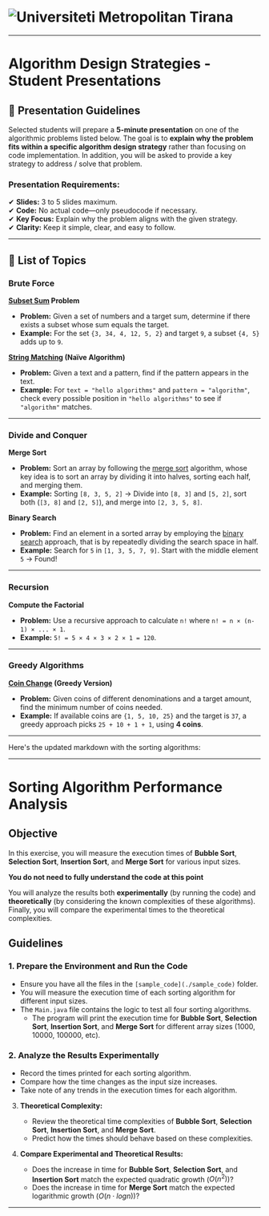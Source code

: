 # ![Universiteti Metropolitan Tirana](https://umt.edu.al/wp-content/uploads/2024/11/Universiteti-Metropolitan-Tirana.webp)  

---

#  **Algorithm Design Strategies - Student Presentations**  

## 📢 **Presentation Guidelines**  
Selected students will prepare a **5-minute presentation** on one of the algorithmic problems listed below. The goal is to **explain why the problem fits within a specific algorithm design strategy** rather than focusing on code implementation. In addition, you will be asked to provide a key strategy to address / solve that problem.  

### **Presentation Requirements:**  
✔ **Slides:** 3 to 5 slides maximum.  
✔ **Code:** No actual code—only pseudocode if necessary.  
✔ **Key Focus:** Explain why the problem aligns with the given strategy.  
✔ **Clarity:** Keep it simple, clear, and easy to follow.  

---

## 📝 **List of Topics**  

### **Brute Force**  

**[Subset Sum](https://www.geeksforgeeks.org/subset-sum-problem-dp-25/) Problem**  
   - **Problem:** Given a set of numbers and a target sum, determine if there exists a subset whose sum equals the target.  
   - **Example:** For the set `{3, 34, 4, 12, 5, 2}` and target `9`, a subset `{4, 5}` adds up to `9`.  

**[String Matching](https://www.geeksforgeeks.org/naive-algorithm-for-pattern-searching/) (Naïve Algorithm)**  
   - **Problem:** Given a text and a pattern, find if the pattern appears in the text.  
   - **Example:** For `text = "hello algorithms"` and `pattern = "algorithm"`, check every possible position in `"hello algorithms"` to see if `"algorithm"` matches.  
---

### **Divide and Conquer**  
**Merge Sort**  
   - **Problem:** Sort an array by following the [merge sort](https://www.geeksforgeeks.org/merge-sort/) algorithm, whose key idea is to sort an array by dividing it into halves, sorting each half, and merging them.  
   - **Example:** Sorting `[8, 3, 5, 2]` → Divide into `[8, 3]` and `[5, 2]`, sort both (`[3, 8]` and `[2, 5]`), and merge into `[2, 3, 5, 8]`.  
 
**Binary Search**  
   - **Problem:** Find an element in a sorted array by employing the [binary search](https://www.geeksforgeeks.org/binary-search/) approach, that is by repeatedly dividing the search space in half.  
   - **Example:** Search for `5` in `[1, 3, 5, 7, 9]`. Start with the middle element `5` → Found!  
---

### **Recursion**  
**Compute the Factorial**  
   - **Problem:** Use a recursive approach to calculate `n!` where `n! = n × (n-1) × ... × 1`.  
   - **Example:** `5! = 5 × 4 × 3 × 2 × 1 = 120`.   

---

### **Greedy Algorithms**  

**[Coin Change](https://leetcode.com/problems/coin-change/description/) (Greedy Version)**  
   - **Problem:** Given coins of different denominations and a target amount, find the minimum number of coins needed.  
   - **Example:** If available coins are `{1, 5, 10, 25}` and the target is `37`, a greedy approach picks `25 + 10 + 1 + 1`, using **4 coins**.  
---

Here's the updated markdown with the sorting algorithms:

---

# Sorting Algorithm Performance Analysis

## Objective
In this exercise, you will measure the execution times of **Bubble Sort**, **Selection Sort**, **Insertion Sort**, and **Merge Sort** for various input sizes. 

**You do not need to fully understand the code at this point**

You will analyze the results both **experimentally** (by running the code) and **theoretically** (by considering the known complexities of these algorithms). Finally, you will compare the experimental times to the theoretical complexities.

## Guidelines

### 1. **Prepare the Environment and Run the Code**
- Ensure you have all the files in the `[sample_code](./sample_code)` folder.
- You will measure the execution time of each sorting algorithm for different input sizes.
- The `Main.java` file contains the logic to test all four sorting algorithms.
    - The program will print the execution time for **Bubble Sort**, **Selection Sort**, **Insertion Sort**, and **Merge Sort** for different array sizes (1000, 10000, 100000, etc).

### 2. **Analyze the Results Experimentally**
- Record the times printed for each sorting algorithm.
- Compare how the time changes as the input size increases.
- Take note of any trends in the execution times for each algorithm.

3. **Theoretical Complexity:**
   - Review the theoretical time complexities of **Bubble Sort**, **Selection Sort**, **Insertion Sort**, and **Merge Sort**.
   - Predict how the times should behave based on these complexities.

4. **Compare Experimental and Theoretical Results:**
   - Does the increase in time for **Bubble Sort**, **Selection Sort**, and **Insertion Sort** match the expected quadratic growth ($O(n^2)$)?
   - Does the increase in time for **Merge Sort** match the expected logarithmic growth ($O(n \cdot log n)$)?

---
